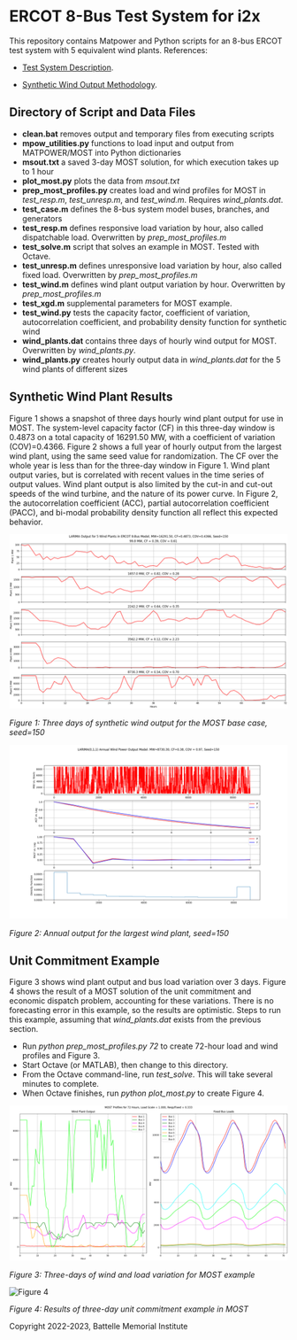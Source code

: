 # ERCOT 8-Bus Test System for i2x 

This repository contains Matpower and Python scripts for an
8-bus ERCOT test system with 5 equivalent wind plants. References: 
 
- [Test System Description](https://doi.org/10.1016/j.apenergy.2020.115182).

- [Synthetic Wind Output Methodology](https://doi.org/10.1109/TPWRS.2009.2033277).

## Directory of Script and Data Files

- **clean.bat** removes output and temporary files from executing scripts
- **mpow\_utilities.py** functions to load input and output from MATPOWER/MOST into Python dictionaries
- **msout.txt** a saved 3-day MOST solution, for which execution takes up to 1 hour
- **plot\_most.py** plots the data from *msout.txt*
- **prep\_most\_profiles.py** creates load and wind profiles for MOST in *test\_resp.m*, *test\_unresp.m*, and *test\_wind.m*. Requires *wind\_plants.dat*.
- **test\_case.m** defines the 8-bus system model buses, branches, and generators
- **test\_resp.m** defines responsive load variation by hour, also called dispatchable load. Overwritten by *prep\_most\_profiles.m*
- **test\_solve.m** script that solves an example in MOST. Tested with Octave.
- **test\_unresp.m** defines unresponsive load variation by hour, also called fixed load. Overwritten by *prep\_most\_profiles.m*
- **test\_wind.m** defines wind plant output variation by hour. Overwritten by *prep\_most\_profiles.m*
- **test\_xgd.m** supplemental parameters for MOST example.
- **test\_wind.py** tests the capacity factor, coefficient of variation, autocorrelation coefficient, and probability density function for synthetic wind
- **wind\_plants.dat** contains three days of hourly wind output for MOST. Overwritten by *wind\_plants.py*.
- **wind\_plants.py** creates hourly output data in *wind\_plants.dat* for the 5 wind plants of different sizes

## Synthetic Wind Plant Results

Figure 1 shows a snapshot of three days hourly wind plant output for use 
in MOST. The system-level capacity factor (CF) in this three-day window 
is 0.4873 on a total capacity of 16291.50 MW, with a coefficient of 
variation (COV)=0.4366. Figure 2 shows a full year of hourly output from 
the largest wind plant, using the same seed value for randomization. The 
CF over the whole year is less than for the three-day window in Figure 1. 
Wind plant output varies, but is correlated with recent values in the time 
series of output values. Wind plant output is also limited by the cut-in 
and cut-out speeds of the wind turbine, and the nature of its power curve. 
In Figure 2, the autocorrelation coefficient (ACC), partial 
autocorrelation coefficient (PACC), and bi-modal probability density 
function all reflect this expected behavior. 

![Figure 1](wind_plants.png)

*Figure 1: Three days of synthetic wind output for the MOST base case, seed=150*

![Figure 2](test_wind.png)

*Figure 2: Annual output for the largest wind plant, seed=150*

## Unit Commitment Example

Figure 3 shows wind plant output and bus load variation over 3 days. 
Figure 4 shows the result of a MOST solution of the unit commitment and 
economic dispatch problem, accounting for these variations. There is no 
forecasting error in this example, so the results are optimistic. Steps 
to run this example, assuming that *wind\_plants.dat* exists from the 
previous section. 

- Run *python prep\_most\_profiles.py 72* to create 72-hour load and wind profiles and Figure 3.
- Start Octave (or MATLAB), then change to this directory.
- From the Octave command-line, run *test\_solve*. This will take several minutes to complete.
- When Octave finishes, run *python plot\_most.py* to create Figure 4.

![Figure 3](most_3day_profiles.png)

*Figure 3: Three-days of wind and load variation for MOST example*

![Figure 4](most_3day.png)

*Figure 4: Results of three-day unit commitment example in MOST*

Copyright 2022-2023, Battelle Memorial Institute

